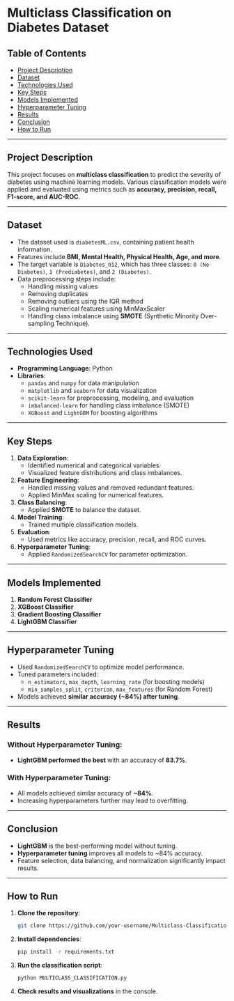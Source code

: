 # Multiclass Classification on Diabetes Dataset

## Table of Contents
- [Project Description](#project-description)
- [Dataset](#dataset)
- [Technologies Used](#technologies-used)
- [Key Steps](#key-steps)
- [Models Implemented](#models-implemented)
- [Hyperparameter Tuning](#hyperparameter-tuning)
- [Results](#results)
- [Conclusion](#conclusion)
- [How to Run](#how-to-run)

---

## Project Description
This project focuses on **multiclass classification** to predict the severity of diabetes using machine learning models. Various classification models were applied and evaluated using metrics such as **accuracy, precision, recall, F1-score, and AUC-ROC**.

---

## Dataset
- The dataset used is `diabetesML.csv`, containing patient health information.
- Features include **BMI, Mental Health, Physical Health, Age, and more**.
- The target variable is `Diabetes_012`, which has three classes: `0 (No Diabetes)`, `1 (Prediabetes)`, and `2 (Diabetes)`.
- Data preprocessing steps include:
  - Handling missing values
  - Removing duplicates
  - Removing outliers using the IQR method
  - Scaling numerical features using MinMaxScaler
  - Handling class imbalance using **SMOTE** (Synthetic Minority Over-sampling Technique).

---

## Technologies Used
- **Programming Language**: Python
- **Libraries**:
  - `pandas` and `numpy` for data manipulation
  - `matplotlib` and `seaborn` for data visualization
  - `scikit-learn` for preprocessing, modeling, and evaluation
  - `imbalanced-learn` for handling class imbalance (SMOTE)
  - `XGBoost` and `LightGBM` for boosting algorithms

---

## Key Steps
1. **Data Exploration**:
   - Identified numerical and categorical variables.
   - Visualized feature distributions and class imbalances.
2. **Feature Engineering**:
   - Handled missing values and removed redundant features.
   - Applied MinMax scaling for numerical features.
3. **Class Balancing**:
   - Applied **SMOTE** to balance the dataset.
4. **Model Training**:
   - Trained multiple classification models.
5. **Evaluation**:
   - Used metrics like accuracy, precision, recall, and ROC curves.
6. **Hyperparameter Tuning**:
   - Applied `RandomizedSearchCV` for parameter optimization.

---

## Models Implemented
1. **Random Forest Classifier**
2. **XGBoost Classifier**
3. **Gradient Boosting Classifier**
4. **LightGBM Classifier**

---

## Hyperparameter Tuning
- Used `RandomizedSearchCV` to optimize model performance.
- Tuned parameters included:
  - `n_estimators`, `max_depth`, `learning_rate` (for boosting models)
  - `min_samples_split`, `criterion`, `max_features` (for Random Forest)
- Models achieved **similar accuracy (~84%) after tuning**.

---

## Results
### **Without Hyperparameter Tuning:**
- **LightGBM performed the best** with an accuracy of **83.7%**.

### **With Hyperparameter Tuning:**
- All models achieved similar accuracy of **~84%**.
- Increasing hyperparameters further may lead to overfitting.

---

## Conclusion
- **LightGBM** is the best-performing model without tuning.
- **Hyperparameter tuning** improves all models to ~84% accuracy.
- Feature selection, data balancing, and normalization significantly impact results.

---

## How to Run
1. **Clone the repository**:
   ```bash
   git clone https://github.com/your-username/Multiclass-Classification-Project.git
   ```
2. **Install dependencies**:
   ```bash
   pip install -r requirements.txt
   ```
3. **Run the classification script**:
   ```bash
   python MULTICLASS_CLASSIFICATION.py
   ```
4. **Check results and visualizations** in the console.
